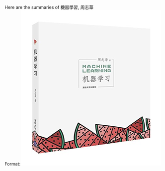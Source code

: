 Here are the summaries of 機器學習, 周志華  
Format: ![Alt Text](https://github.com/s1000455/Machine-Learning/blob/master/Machine%20Learning/%E5%B0%81%E9%9D%A2.jpg)
